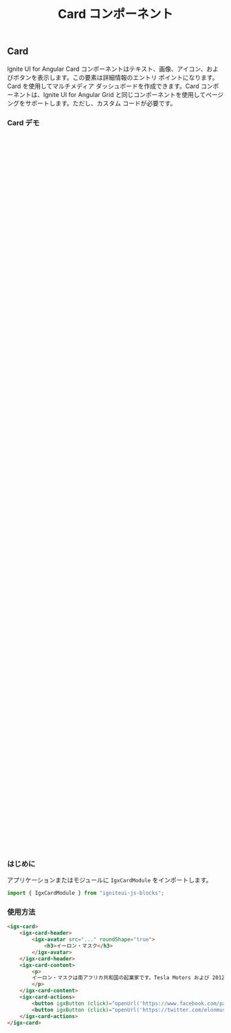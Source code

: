 ﻿---
title: Card コンポーネント
_description: Ignite UI for Angular Card コンポーネントを使用して、詳細情報のエントリ ポイントとして、ダッシュボード、テキスト、画像、アイコン、ボタンなどを表示します。
_keywords: Ignite UI for Angular, UI コントロール, Angular ウィジェット, web ウィジェット, UI ウィジェット, Angular, ネイティブ Angular コンポーネント スィート, ネイティブ Angular コントロール, ネイティブ Angular コンポーネント ライブラリ, Angular Card コンポーネント, Angular Card コントロール
---

## Card
<p class="highlight">Ignite UI for Angular Card コンポーネントはテキスト、画像、アイコン、およびボタンを表示します。この要素は詳細情報のエントリ ポイントになります。Card を使用してマルチメディア ダッシュボードを作成できます。Card コンポーネントは、Ignite UI for Angular Grid と同じコンポーネントを使用してページングをサポートします。ただし、カスタム コードが必要です。</p>
<div class="divider"></div>

### Card デモ
<div class="sample-container" style="height: 1661px">
    <iframe seamless width="100%" height="100%" frameborder="0" src="https://{environment:demosBaseUrl}/card"></iframe>
</div>
<div class="divider--half"></div>

### はじめに
アプリケーションまたはモジュールに `IgxCardModule` をインポートします。
```typescript
import { IgxCardModule } from "igniteui-js-blocks";
```
<div class="divider--half"></div>

### 使用方法
```html
<igx-card>
    <igx-card-header>
        <igx-avatar src="..." roundShape="true">
            <h3>イーロン・マスク</h3>
        </igx-avatar>
    </igx-card-header>
    <igx-card-content>
        <p>
        イーロン・マスクは南アフリカ共和国の起業家です。Tesla Motors および 2012 年にコマーシャル スペースクラフトを立ち上げた SpaceX の設立者です。
        </p>
    </igx-card-content>
    <igx-card-actions>
        <button igxButton (click)="openUrl('https://www.facebook.com/pages/Elon-Musk/108250442531979')">いいね</button>
        <button igxButton (click)="openUrl('https://twitter.com/elonmusk')">シェア</button>
    </igx-card-actions>
</igx-card>
```
<div class="divider--half"></div>


